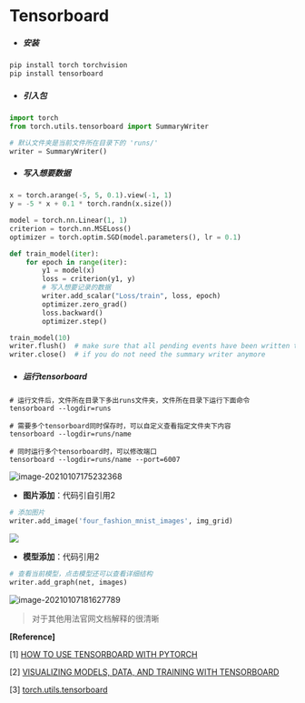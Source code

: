 # Tensorboard

- ##### 安装

```bash
pip install torch torchvision
pip install tensorboard
```

- ##### 引入包

```python
import torch
from torch.utils.tensorboard import SummaryWriter

# 默认文件夹是当前文件所在目录下的 'runs/'
writer = SummaryWriter()
```

- ##### 写入想要数据

```python
x = torch.arange(-5, 5, 0.1).view(-1, 1)
y = -5 * x + 0.1 * torch.randn(x.size())

model = torch.nn.Linear(1, 1)
criterion = torch.nn.MSELoss()
optimizer = torch.optim.SGD(model.parameters(), lr = 0.1)

def train_model(iter):
    for epoch in range(iter):
        y1 = model(x)
        loss = criterion(y1, y)
        # 写入想要记录的数据
        writer.add_scalar("Loss/train", loss, epoch)
        optimizer.zero_grad()
        loss.backward()
        optimizer.step()

train_model(10)
writer.flush()  # make sure that all pending events have been written to disk.
writer.close()  # if you do not need the summary writer anymore
```

- ##### **运行tensorboard**

```
# 运行文件后，文件所在目录下多出runs文件夹，文件所在目录下运行下面命令
tensorboard --logdir=runs

# 需要多个tensorboard同时保存时，可以自定义查看指定文件夹下内容
tensorboard --logdir=runs/name

# 同时运行多个tensorboard时，可以修改端口
tensorboard --logdir=runs/name --port=6007
```

![image-20210107175232368](https://cdn.jsdelivr.net/gh/lblbk/picgo/work/20210107175232.png)

- **图片添加**：代码引自引用2

```python
# 添加图片
writer.add_image('four_fashion_mnist_images', img_grid)
```

![](https://cdn.jsdelivr.net/gh/lblbk/picgo/work/20210107181204.png)

- **模型添加**：代码引用2

```python
# 查看当前模型，点击模型还可以查看详细结构
writer.add_graph(net, images)
```

![image-20210107181627789](https://cdn.jsdelivr.net/gh/lblbk/picgo/work/20210107181627.png)

> 对于其他用法官网文档解释的很清晰

**[Reference]**

[1] [HOW TO USE TENSORBOARD WITH PYTORCH](https://pytorch.org/tutorials/recipes/recipes/tensorboard_with_pytorch.html)

[2] [VISUALIZING MODELS, DATA, AND TRAINING WITH TENSORBOARD](https://pytorch.org/tutorials/intermediate/tensorboard_tutorial.html)

[3] [torch.utils.tensorboard](https://pytorch.org/docs/stable/tensorboard.html)

